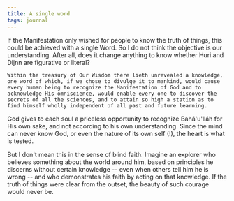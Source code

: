 ```yaml
---
title: A single word
tags: journal
---
```


If the Manifestation only wished for people to know the truth of things, this
could be achieved with a single Word. So I do not think the objective is our
understanding. After all, does it change anything to know whether Huri and
Dijnn are figurative or literal?

    Within the treasury of Our Wisdom there lieth unrevealed a knowledge,
    one word of which, if we chose to divulge it to mankind, would cause
    every human being to recognize the Manifestation of God and to
    acknowledge His omniscience, would enable every one to discover the
    secrets of all the sciences, and to attain so high a station as to
    find himself wholly independent of all past and future learning.

God gives to each soul a priceless opportunity to recognize Bahá'u'lláh for
His own sake, and not according to his own understanding. Since the mind can
never know God, or even the nature of its own self (!), the heart is what is
tested.

But I don't mean this in the sense of blind faith. Imagine an explorer who
believes something about the world around him, based on principles he discerns
without certain knowledge -- even when others tell him he is wrong -- and who
demonstrates his faith by acting on that knowledge. If the truth of things
were clear from the outset, the beauty of such courage would never be.
